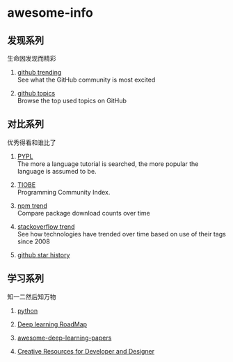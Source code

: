 # awesome-info


## 发现系列
生命因发现而精彩

1. [github trending](https://github.com/trending)  
See what the GitHub community is most excited

1. [github topics](https://github.com/topics)  
Browse the top used topics on GitHub



## 对比系列
优秀得看和谁比了

1. [PYPL](http://pypl.github.io/PYPL.html)  
The more a language tutorial is searched, the more popular the language is assumed to be. 

1. [TIOBE](https://www.tiobe.com/tiobe-index/)  
Programming Community Index.


1. [npm trend](https://www.npmtrends.com/)  
Compare package download counts over time

1. [stackoverflow trend](https://insights.stackoverflow.com/trends?tags=python%2Cphp)  
See how technologies have trended over time based on use of their tags since 2008

1. [github star history](https://www.timqian.com/star-history/)




## 学习系列
知一二然后知万物

1. [python](https://github.com/vinta/awesome-python)

1. [Deep learning RoadMap](https://github.com/floodsung/Deep-Learning-Papers-Reading-Roadmap)

1. [awesome-deep-learning-papers](https://github.com/terryum/awesome-deep-learning-papers)

1. [Creative Resources for Developer and Designer ](https://github.com/gztchan/awesome-design)